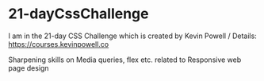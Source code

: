 # 21-dayCssChallenge

I am in the 21-day CSS Challenge which is created by Kevin Powell  / Details: https://courses.kevinpowell.co 

 Sharpening skills on Media queries, flex etc. related to Responsive web page design

